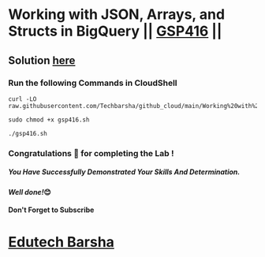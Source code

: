 # Working with JSON, Arrays, and Structs in BigQuery || [GSP416](https://www.cloudskillsboost.google/focuses/3696?parent=catalog) ||

## Solution [here](https://youtu.be/vLijVoJ214k)

### Run the following Commands in CloudShell

```
curl -LO raw.githubusercontent.com/Techbarsha/github_cloud/main/Working%20with%20JSON%2C%20Arrays%2C%20and%20Structs%20in%20BigQuery/gsp416.sh

sudo chmod +x gsp416.sh

./gsp416.sh

```

### Congratulations 🎉 for completing the Lab !

##### *You Have Successfully Demonstrated Your Skills And Determination.*

#### *Well done!*😊

#### Don't Forget to Subscribe
# [Edutech Barsha](https://www.youtube.com/@edutechbarsha)


